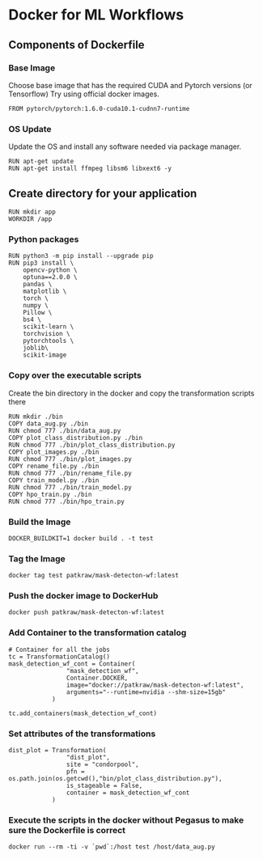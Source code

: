 # Docker for ML Workflows
##  Components of Dockerfile

###  Base Image
Choose base image that has the required CUDA and Pytorch versions (or Tensorflow)
Try using official docker images. 
```
FROM pytorch/pytorch:1.6.0-cuda10.1-cudnn7-runtime
```

### OS Update
Update the OS and install any software needed via package manager.
```
RUN apt-get update
RUN apt-get install ffmpeg libsm6 libxext6 -y
```

## Create directory for your application
```
RUN mkdir app
WORKDIR /app
```
### Python packages
```
RUN python3 -m pip install --upgrade pip
RUN pip3 install \
    opencv-python \
    optuna==2.0.0 \
    pandas \
    matplotlib \
    torch \
    numpy \
    Pillow \
    bs4 \
    scikit-learn \
    torchvision \
    pytorchtools \
    joblib\
    scikit-image

```
### Copy over the executable scripts
Create the bin directory in the docker and copy the transformation scripts there
```
RUN mkdir ./bin
COPY data_aug.py ./bin
RUN chmod 777 ./bin/data_aug.py
COPY plot_class_distribution.py ./bin
RUN chmod 777 ./bin/plot_class_distribution.py
COPY plot_images.py ./bin
RUN chmod 777 ./bin/plot_images.py
COPY rename_file.py ./bin
RUN chmod 777 ./bin/rename_file.py
COPY train_model.py ./bin
RUN chmod 777 ./bin/train_model.py
COPY hpo_train.py ./bin
RUN chmod 777 ./bin/hpo_train.py
```


### Build the Image

```
DOCKER_BUILDKIT=1 docker build . -t test
```

### Tag the Image

```
docker tag test patkraw/mask-detecton-wf:latest
```

### Push the docker image to DockerHub

```
docker push patkraw/mask-detecton-wf:latest
```


### Add Container to the transformation catalog

```
# Container for all the jobs
tc = TransformationCatalog()
mask_detection_wf_cont = Container(
                "mask_detection_wf",
                Container.DOCKER,
                image="docker://patkraw/mask-detecton-wf:latest",
                arguments="--runtime=nvidia --shm-size=15gb"
            )

tc.add_containers(mask_detection_wf_cont)
```

### Set attributes of the transformations

```
dist_plot = Transformation(
                "dist_plot",
                site = "condorpool",
                pfn = os.path.join(os.getcwd(),"bin/plot_class_distribution.py"),
                is_stageable = False,
                container = mask_detection_wf_cont 
            )

```

### Execute the scripts in the docker without Pegasus to make sure the Dockerfile is correct

```
docker run --rm -ti -v `pwd`:/host test /host/data_aug.py
```
